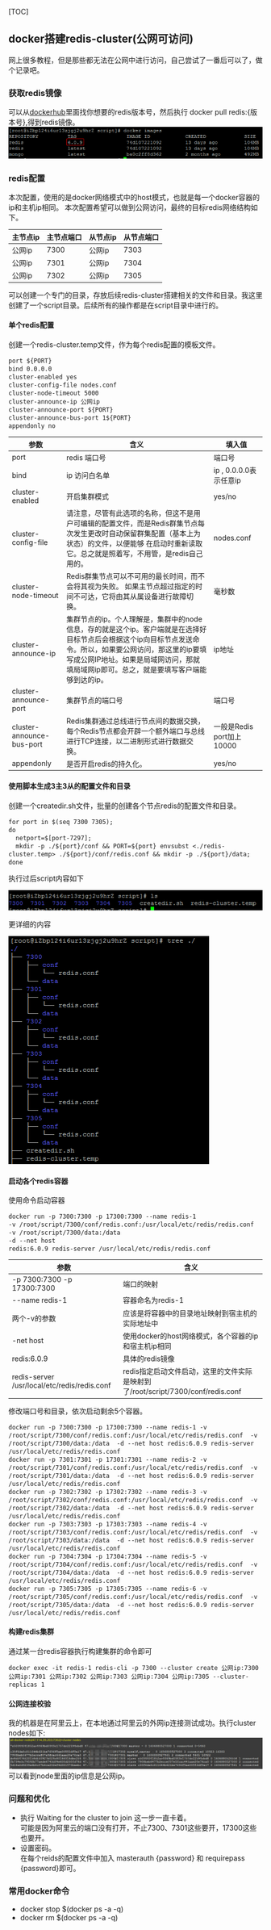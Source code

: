 [TOC]
## docker搭建redis-cluster(公网可访问)
网上很多教程，但是那些都无法在公网中进行访问，自己尝试了一番后可以了，做个记录吧。
### 获取redis镜像
可以从[dockerhub]( https://hub.docker.com/_/redis?tab=tags)里面找你想要的redis版本号，然后执行 docker pull redis:{版本号},得到redis镜像。
![avatar](./images/redis1.png)

### redis配置 
本次配置，使用的是docker网络模式中的host模式，也就是每一个docker容器的ip和主机ip相同。
本次配置希望可以做到公网访问，最终的目标redis网络结构如下。

| 主节点ip | 主节点端口 | 从节点ip | 从节点端口 |
| ------- | ------- | ------- | ------- |
| 公网ip | 7300 | 公网ip | 7303| 
| 公网ip | 7301 | 公网ip | 7304| 
| 公网ip | 7302 | 公网ip | 7305| 

可以创建一个专门的目录，存放后续redis-cluster搭建相关的文件和目录。我这里创建了一个script目录。后续所有的操作都是在script目录中进行的。

#### 单个redis配置 
创建一个redis-cluster.temp文件，作为每个redis配置的模板文件。
```
port ${PORT}
bind 0.0.0.0
cluster-enabled yes
cluster-config-file nodes.conf
cluster-node-timeout 5000
cluster-announce-ip 公网ip
cluster-announce-port ${PORT}
cluster-announce-bus-port 1${PORT}
appendonly no
```

| 参数 | 含义 | 填入值 |
| ------- | ------- | ------- |
| port | redis 端口号 | 端口号 |
| bind | ip 访问白名单 | ip , 0.0.0.0表示任意ip |
| cluster-enabled | 开启集群模式 | yes/no |
| cluster-config-file | 请注意，尽管有此选项的名称，但这不是用户可编辑的配置文件，而是Redis群集节点每次发生更改时自动保留群集配置（基本上为状态）的文件，以便能够 在启动时重新读取它。总之就是照着写，不用管，是redis自己用的。 | nodes.conf |
| cluster-node-timeout | Redis群集节点可以不可用的最长时间，而不会将其视为失败。 如果主节点超过指定的时间不可达，它将由其从属设备进行故障切换。 | 毫秒数 |
| cluster-announce-ip | 集群节点的ip。个人理解是，集群中的node信息，存的就是这个ip。客户端就是在选择好目标节点后会根据这个ip向目标节点发送命令。所以，如果要公网访问，那这里的ip要填写成公网IP地址。如果是局域网访问，那就填局域网ip即可。总之，就是要填写客户端能够到达的ip。 | ip地址 |
| cluster-announce-port | 集群节点的端口号 | 端口号 |
| cluster-announce-bus-port | Redis集群通过总线进行节点间的数据交换，每个Redis节点都会开辟一个额外端口与总线进行TCP连接，以二进制形式进行数据交换。 | 一般是Redis port加上10000 |
| appendonly | 是否开启redis的持久化。 | yes/no |

#### 使用脚本生成3主3从的配置文件和目录
创建一个createdir.sh文件，批量的创建各个节点redis的配置文件和目录。
```
for port in $(seq 7300 7305);
do
  netport=$[port-7297];
  mkdir -p ./${port}/conf && PORT=${port} envsubst <./redis-cluster.temp> ./${port}/conf/redis.conf && mkdir -p ./${port}/data;
done
```
执行过后script内容如下 

![avatar](./images/redis2.png)

更详细的内容

![avatar](./images/redis3.png)

#### 启动各个redis容器
使用命令启动容器
```
docker run -p 7300:7300 -p 17300:7300 --name redis-1 
-v /root/script/7300/conf/redis.conf:/usr/local/etc/redis/redis.conf  
-v /root/script/7300/data:/data  
-d --net host 
redis:6.0.9 redis-server /usr/local/etc/redis/redis.conf
```

| 参数 | 含义 |
| --- | --- |
| -p 7300:7300 -p 17300:7300 | 端口的映射 |
| --name redis-1  | 容器命名为redis-1 |
| 两个-v的参数 | 应该是将容器中的目录地址映射到宿主机的实际地址中 | 
| -net host | 使用docker的host网络模式，各个容器的ip和宿主机ip相同 |
| redis:6.0.9 | 具体的redis镜像 |
| redis-server /usr/local/etc/redis/redis.conf | redis指定启动文件启动，这里的文件实际是映射到了/root/script/7300/conf/redis.conf | 

修改端口号和目录，依次启动剩余5个容器。
```
docker run -p 7300:7300 -p 17300:7300 --name redis-1 -v /root/script/7300/conf/redis.conf:/usr/local/etc/redis/redis.conf  -v /root/script/7300/data:/data  -d --net host redis:6.0.9 redis-server /usr/local/etc/redis/redis.conf
docker run -p 7301:7301 -p 17301:7301 --name redis-2 -v /root/script/7301/conf/redis.conf:/usr/local/etc/redis/redis.conf  -v /root/script/7301/data:/data  -d --net host redis:6.0.9 redis-server /usr/local/etc/redis/redis.conf
docker run -p 7302:7302 -p 17302:7302 --name redis-3 -v /root/script/7302/conf/redis.conf:/usr/local/etc/redis/redis.conf  -v /root/script/7302/data:/data  -d --net host redis:6.0.9 redis-server /usr/local/etc/redis/redis.conf
docker run -p 7303:7303 -p 17303:7303 --name redis-4 -v /root/script/7303/conf/redis.conf:/usr/local/etc/redis/redis.conf  -v /root/script/7303/data:/data  -d --net host redis:6.0.9 redis-server /usr/local/etc/redis/redis.conf
docker run -p 7304:7304 -p 17304:7304 --name redis-5 -v /root/script/7304/conf/redis.conf:/usr/local/etc/redis/redis.conf  -v /root/script/7304/data:/data  -d --net host redis:6.0.9 redis-server /usr/local/etc/redis/redis.conf
docker run -p 7305:7305 -p 17305:7305 --name redis-6 -v /root/script/7305/conf/redis.conf:/usr/local/etc/redis/redis.conf  -v /root/script/7305/data:/data  -d --net host redis:6.0.9 redis-server /usr/local/etc/redis/redis.conf
```

#### 构建redis集群
通过某一台redis容器执行构建集群的命令即可
```
docker exec -it redis-1 redis-cli -p 7300 --cluster create 公网ip:7300 公网ip:7301 公网ip:7302 公网ip:7303 公网ip:7304 公网ip:7305 --cluster-replicas 1
```

#### 公网连接校验
我的机器是在阿里云上，在本地通过阿里云的外网ip连接测试成功。执行cluster nodes如下:
![avatar](./images/redis4.png)
可以看到node里面的ip信息是公网ip。

### 问题和优化
+ 执行 Waiting for the cluster to join 这一步一直卡着。   
    可能是因为阿里云的端口没有打开，不止7300、7301这些要开，17300这些也要开。
+ 设置密码。     
    在每个reids的配置文件中加入 masterauth {password} 和 requirepass {password}即可。
 
### 常用docker命令  
+ docker stop $(docker ps -a -q)
+ docker rm $(docker ps -a -q)